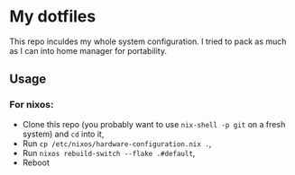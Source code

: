 # My dotfiles
This repo inculdes my whole system configuration. 
I tried to pack as much as I can into home manager for portability.

## Usage

### For nixos:
- Clone this repo (you probably want to use `nix-shell -p git` on a fresh system) and `cd` into it,
- Run `cp /etc/nixos/hardware-configuration.nix .`,
- Run `nixos rebuild-switch --flake .#default`,
- Reboot
